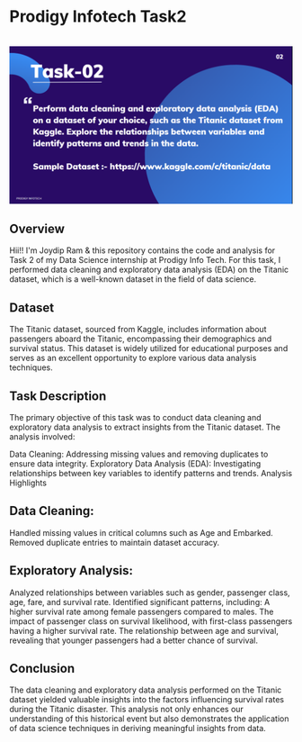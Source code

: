 # Prodigy Infotech Task2
<br>
<img src="https://github.com/MrDeeep/prodigy_infotech_task2/blob/main/task_2.png">

## Overview
Hii!! I'm Joydip Ram & this repository contains the code and analysis for Task 2 of my Data Science internship at Prodigy Info Tech. For this task, I performed data cleaning and exploratory data analysis (EDA) on the Titanic dataset, which is a well-known dataset in the field of data science.

## Dataset
The Titanic dataset, sourced from Kaggle, includes information about passengers aboard the Titanic, encompassing their demographics and survival status. This dataset is widely utilized for educational purposes and serves as an excellent opportunity to explore various data analysis techniques.

## Task Description
The primary objective of this task was to conduct data cleaning and exploratory data analysis to extract insights from the Titanic dataset. The analysis involved:

Data Cleaning: Addressing missing values and removing duplicates to ensure data integrity.
Exploratory Data Analysis (EDA): Investigating relationships between key variables to identify patterns and trends.
Analysis Highlights

## Data Cleaning:
Handled missing values in critical columns such as Age and Embarked.
Removed duplicate entries to maintain dataset accuracy.

## Exploratory Analysis:
Analyzed relationships between variables such as gender, passenger class, age, fare, and survival rate.
Identified significant patterns, including:
A higher survival rate among female passengers compared to males.
The impact of passenger class on survival likelihood, with first-class passengers having a higher survival rate.
The relationship between age and survival, revealing that younger passengers had a better chance of survival.

## Conclusion
The data cleaning and exploratory data analysis performed on the Titanic dataset yielded valuable insights into the factors influencing survival rates during the Titanic disaster. This analysis not only enhances our understanding of this historical event but also demonstrates the application of data science techniques in deriving meaningful insights from data.
